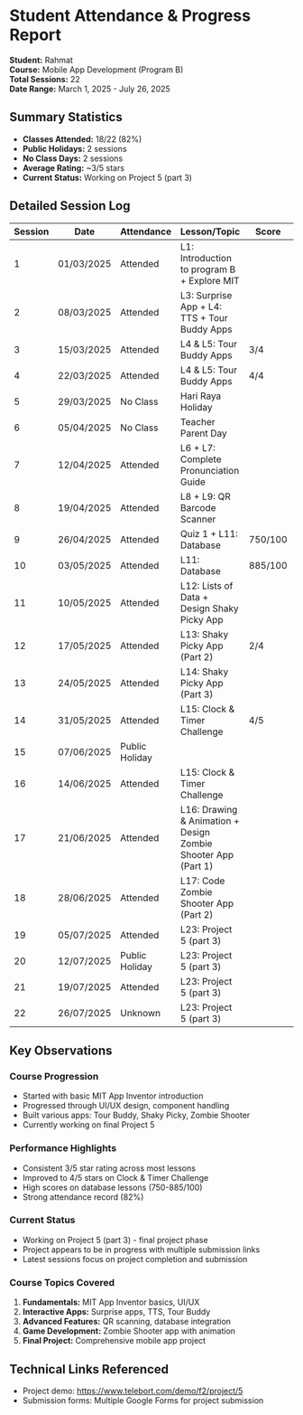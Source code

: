 # Student Attendance & Progress Report

**Student:** Rahmat  
**Course:** Mobile App Development (Program B)  
**Total Sessions:** 22  
**Date Range:** March 1, 2025 - July 26, 2025  

## Summary Statistics
- **Classes Attended:** 18/22 (82%)
- **Public Holidays:** 2 sessions
- **No Class Days:** 2 sessions  
- **Average Rating:** ~3/5 stars
- **Current Status:** Working on Project 5 (part 3)

## Detailed Session Log

| Session | Date | Attendance | Lesson/Topic | Score | Rating | Notes |
|---------|------|------------|--------------|-------|--------|-------|
| 1 | 01/03/2025 | Attended | L1: Introduction to program B + Explore MIT | | 3/5 | |
| 2 | 08/03/2025 | Attended | L3: Surprise App + L4: TTS + Tour Buddy Apps | | 3/5 | |
| 3 | 15/03/2025 | Attended | L4 & L5: Tour Buddy Apps | 3/4 | 3/5 | |
| 4 | 22/03/2025 | Attended | L4 & L5: Tour Buddy Apps | 4/4 | 3/5 | |
| 5 | 29/03/2025 | No Class | Hari Raya Holiday | | 0/5 | |
| 6 | 05/04/2025 | No Class | Teacher Parent Day | | 0/5 | |
| 7 | 12/04/2025 | Attended | L6 + L7: Complete Pronunciation Guide | | 3/5 | |
| 8 | 19/04/2025 | Attended | L8 + L9: QR Barcode Scanner | | 3/5 | |
| 9 | 26/04/2025 | Attended | Quiz 1 + L11: Database | 750/100 | 3/5 | |
| 10 | 03/05/2025 | Attended | L11: Database | 885/100 | 3/5 | |
| 11 | 10/05/2025 | Attended | L12: Lists of Data + Design Shaky Picky App | | 3/5 | |
| 12 | 17/05/2025 | Attended | L13: Shaky Picky App (Part 2) | 2/4 | 3/5 | |
| 13 | 24/05/2025 | Attended | L14: Shaky Picky App (Part 3) | | 3/5 | |
| 14 | 31/05/2025 | Attended | L15: Clock & Timer Challenge | 4/5 | 3/5 | |
| 15 | 07/06/2025 | Public Holiday | | | | |
| 16 | 14/06/2025 | Attended | L15: Clock & Timer Challenge | | 4/5 | |
| 17 | 21/06/2025 | Attended | L16: Drawing & Animation + Design Zombie Shooter App (Part 1) | | 3/5 | |
| 18 | 28/06/2025 | Attended | L17: Code Zombie Shooter App (Part 2) | | 3/5 | |
| 19 | 05/07/2025 | Attended | L23: Project 5 (part 3) | | 0/5 | |
| 20 | 12/07/2025 | Public Holiday | L23: Project 5 (part 3) | | | In Progress |
| 21 | 19/07/2025 | Attended | L23: Project 5 (part 3) | | | In Progress |
| 22 | 26/07/2025 | Unknown | L23: Project 5 (part 3) | | | |

## Key Observations

### Course Progression
- Started with basic MIT App Inventor introduction
- Progressed through UI/UX design, component handling
- Built various apps: Tour Buddy, Shaky Picky, Zombie Shooter
- Currently working on final Project 5

### Performance Highlights
- Consistent 3/5 star rating across most lessons
- Improved to 4/5 stars on Clock & Timer Challenge
- High scores on database lessons (750-885/100)
- Strong attendance record (82%)

### Current Status
- Working on Project 5 (part 3) - final project phase
- Project appears to be in progress with multiple submission links
- Latest sessions focus on project completion and submission

### Course Topics Covered
1. **Fundamentals:** MIT App Inventor basics, UI/UX
2. **Interactive Apps:** Surprise apps, TTS, Tour Buddy
3. **Advanced Features:** QR scanning, database integration
4. **Game Development:** Zombie Shooter app with animation
5. **Final Project:** Comprehensive mobile app project

## Technical Links Referenced
- Project demo: https://www.telebort.com/demo/f2/project/5
- Submission forms: Multiple Google Forms for project submission
